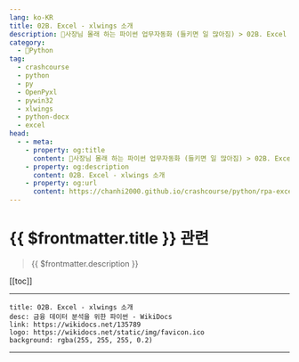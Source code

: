 ```yaml
---
lang: ko-KR
title: 02B. Excel - xlwings 소개 
description: 🐍사장님 몰래 하는 파이썬 업무자동화 (들키면 일 많아짐) > 02B. Excel - xlwings 소개 
category:
  - 🐍Python
tag: 
  - crashcourse
  - python
  - py
  - OpenPyxl
  - pywin32
  - xlwings
  - python-docx
  - excel
head:
  - - meta:
    - property: og:title
      content: 🐍사장님 몰래 하는 파이썬 업무자동화 (들키면 일 많아짐) > 02B. Excel - xlwings 소개 
    - property: og:description
      content: 02B. Excel - xlwings 소개 
    - property: og:url
      content: https://chanhi2000.github.io/crashcourse/python/rpa-excel/02b.html
---
```


# {{ $frontmatter.title }} 관련

> {{ $frontmatter.description }}

[[toc]]

---

```component VPCard
title: 02B. Excel - xlwings 소개
desc: 금융 데이터 분석을 위한 파이썬 - WikiDocs
link: https://wikidocs.net/135789
logo: https://wikidocs.net/static/img/favicon.ico
background: rgba(255, 255, 255, 0.2)
```

---

<TagLinks />